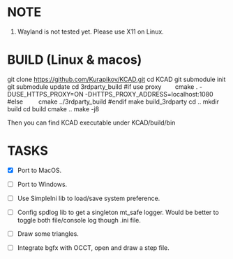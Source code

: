 # NOTE
1. Wayland is not tested yet. Please use X11 on Linux.

# BUILD (Linux & macos)
git clone https://github.com/Kurapikov/KCAD.git
cd KCAD
git submodule init
git submodule update
cd 3rdparty_build
#if use proxy
&nbsp;&nbsp; &nbsp; &nbsp; cmake . -DUSE_HTTPS_PROXY=ON -DHTTPS_PROXY_ADDRESS=localhost:1080
#else
&nbsp; &nbsp; &nbsp; &nbsp; cmake ../3rdparty_build
#endif
make build_3rdparty
cd ..
mkdir build
cd build
cmake ..
make -j8

Then you can find KCAD executable under KCAD/build/bin

# TASKS
- [X] Port to MacOS.
- [ ] Port to Windows.
- [ ] Use SimpleIni lib to load/save system preference.
- [ ] Config spdlog lib to get a singleton mt_safe logger. Would be better to toggle both file/console log though .ini file.
- [ ] Draw some triangles.
- [ ] Integrate bgfx with OCCT, open and draw a step file.

